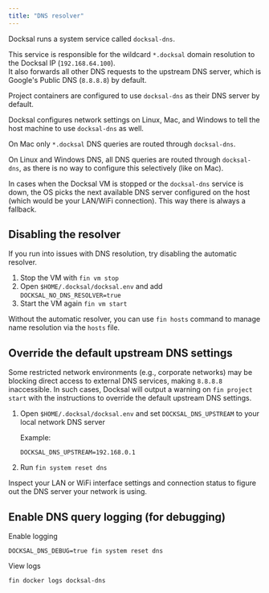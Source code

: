 ```yaml
---
title: "DNS resolver"
---
```



Docksal runs a system service called `docksal-dns`.

This service is responsible for the wildcard `*.docksal` domain resolution to the Docksal IP (`192.168.64.100`).  
It also forwards all other DNS requests to the upstream DNS server, which is Google's Public DNS (`8.8.8.8`) by default. 

Project containers are configured to use `docksal-dns` as their DNS server by default.

Docksal configures network settings on Linux, Mac, and Windows to tell the host machine to use `docksal-dns` as well.

On Mac only `*.docksal` DNS queries are routed through `docksal-dns`.

On Linux and Windows DNS, all DNS queries are routed through `docksal-dns`, as there is no way to configure this 
selectively (like on Mac). 

In cases when the Docksal VM is stopped or the `docksal-dns` service is down, the OS picks the next available DNS server 
configured on the host (which would be your LAN/WiFi connection). This way there is always a fallback.


## Disabling the resolver

If you run into issues with DNS resolution, try disabling the automatic resolver.

1. Stop the VM with `fin vm stop`
2. Open `$HOME/.docksal/docksal.env` and add `DOCKSAL_NO_DNS_RESOLVER=true`
3. Start the VM again `fin vm start`   

Without the automatic resolver, you can use `fin hosts` command to manage name resolution via the `hosts` file.


## Override the default upstream DNS settings

Some restricted network environments (e.g., corporate networks) may be blocking direct access to external DNS services, 
making `8.8.8.8` inaccessible. In such cases, Docksal will output a warning on `fin project start` with the instructions to override the default upstream DNS settings.

1. Open `$HOME/.docksal/docksal.env` and set `DOCKSAL_DNS_UPSTREAM` to your local network DNS server

    Example:
    
    ```
    DOCKSAL_DNS_UPSTREAM=192.168.0.1
    ```

2. Run `fin system reset dns`

Inspect your LAN or WiFi interface settings and connection status to figure out the DNS server your network is using.


## Enable DNS query logging (for debugging) 

Enable logging

```
DOCKSAL_DNS_DEBUG=true fin system reset dns
```

View logs

```
fin docker logs docksal-dns
```
